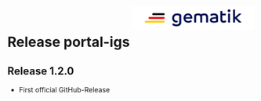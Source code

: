 <img align="right" width="250" height="47" src="./media/Gematik_Logo_Flag.png"/> <br/>    

# Release portal-igs

## Release 1.2.0

- First official GitHub-Release
